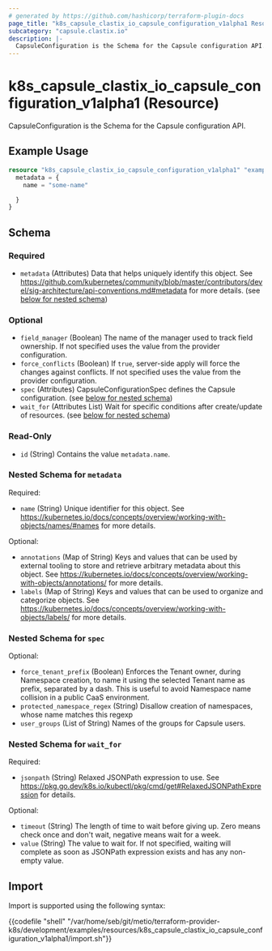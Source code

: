 ```yaml
---
# generated by https://github.com/hashicorp/terraform-plugin-docs
page_title: "k8s_capsule_clastix_io_capsule_configuration_v1alpha1 Resource - terraform-provider-k8s"
subcategory: "capsule.clastix.io"
description: |-
  CapsuleConfiguration is the Schema for the Capsule configuration API.
---
```


# k8s_capsule_clastix_io_capsule_configuration_v1alpha1 (Resource)

CapsuleConfiguration is the Schema for the Capsule configuration API.

## Example Usage

```terraform
resource "k8s_capsule_clastix_io_capsule_configuration_v1alpha1" "example" {
  metadata = {
    name = "some-name"

  }
}
```

<!-- schema generated by tfplugindocs -->
## Schema

### Required

- `metadata` (Attributes) Data that helps uniquely identify this object. See https://github.com/kubernetes/community/blob/master/contributors/devel/sig-architecture/api-conventions.md#metadata for more details. (see [below for nested schema](#nestedatt--metadata))

### Optional

- `field_manager` (Boolean) The name of the manager used to track field ownership. If not specified uses the value from the provider configuration.
- `force_conflicts` (Boolean) If `true`, server-side apply will force the changes against conflicts. If not specified uses the value from the provider configuration.
- `spec` (Attributes) CapsuleConfigurationSpec defines the Capsule configuration. (see [below for nested schema](#nestedatt--spec))
- `wait_for` (Attributes List) Wait for specific conditions after create/update of resources. (see [below for nested schema](#nestedatt--wait_for))

### Read-Only

- `id` (String) Contains the value `metadata.name`.

<a id="nestedatt--metadata"></a>
### Nested Schema for `metadata`

Required:

- `name` (String) Unique identifier for this object. See https://kubernetes.io/docs/concepts/overview/working-with-objects/names/#names for more details.

Optional:

- `annotations` (Map of String) Keys and values that can be used by external tooling to store and retrieve arbitrary metadata about this object. See https://kubernetes.io/docs/concepts/overview/working-with-objects/annotations/ for more details.
- `labels` (Map of String) Keys and values that can be used to organize and categorize objects. See https://kubernetes.io/docs/concepts/overview/working-with-objects/labels/ for more details.


<a id="nestedatt--spec"></a>
### Nested Schema for `spec`

Optional:

- `force_tenant_prefix` (Boolean) Enforces the Tenant owner, during Namespace creation, to name it using the selected Tenant name as prefix, separated by a dash. This is useful to avoid Namespace name collision in a public CaaS environment.
- `protected_namespace_regex` (String) Disallow creation of namespaces, whose name matches this regexp
- `user_groups` (List of String) Names of the groups for Capsule users.


<a id="nestedatt--wait_for"></a>
### Nested Schema for `wait_for`

Required:

- `jsonpath` (String) Relaxed JSONPath expression to use. See https://pkg.go.dev/k8s.io/kubectl/pkg/cmd/get#RelaxedJSONPathExpression for details.

Optional:

- `timeout` (String) The length of time to wait before giving up. Zero means check once and don't wait, negative means wait for a week.
- `value` (String) The value to wait for. If not specified, waiting will complete as soon as JSONPath expression exists and has any non-empty value.

## Import

Import is supported using the following syntax:

{{codefile "shell" "/var/home/seb/git/metio/terraform-provider-k8s/development/examples/resources/k8s_capsule_clastix_io_capsule_configuration_v1alpha1/import.sh"}}
